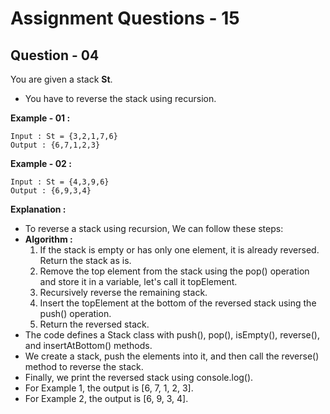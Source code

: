 # **Assignment Questions - 15**
## **Question - 04**

You are given a stack **St**. 
- You have to reverse the stack using recursion.

**Example - 01 :**
```
Input : St = {3,2,1,7,6}
Output : {6,7,1,2,3}
```

**Example - 02 :**
```
Input : St = {4,3,9,6}
Output : {6,9,3,4}
```

**Explanation :**
- To reverse a stack using recursion, We can follow these steps:
- **Algorithm :**
    1. If the stack is empty or has only one element, it is already reversed. Return the stack as is.
    2. Remove the top element from the stack using the pop() operation and store it in a variable, let's call it topElement.
    3. Recursively reverse the remaining stack.
    4. Insert the topElement at the bottom of the reversed stack using the push() operation.
    5. Return the reversed stack.
- The code defines a Stack class with push(), pop(), isEmpty(), reverse(), and insertAtBottom() methods. 
- We create a stack, push the elements into it, and then call the reverse() method to reverse the stack. 
- Finally, we print the reversed stack using console.log().
- For Example 1, the output is [6, 7, 1, 2, 3]. 
- For Example 2, the output is [6, 9, 3, 4].